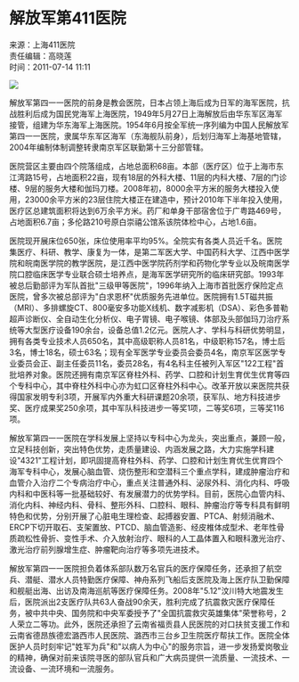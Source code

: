 # 解放军第411医院

来源：上海411医院  
责任编辑：高晓莲  
时间：2011-07-14 11:11

![](http://../../attachement/jpg/site351/20110729/141aa97f3de55846370280.jpg)

解放军第四一一医院的前身是教会医院，日本占领上海后成为日军的海军医院，抗战胜利后成为国民党海军上海医院，1949年5月27日上海解放后由华东军区海军接管，组建为华东海军上海医院。1954年6月按全军统一序列编为中国人民解放军第四一一医院，隶属华东军区海军（东海舰队前身），后划归海军上海基地管辖，2004年编制体制调整转隶南京军区联勤第十三分部管辖。

医院营区主要由四个院落组成，占地总面积68亩。本部（医疗区）位于上海市东江湾路15号，占地面积22亩，现有18层的外科大楼、11层的内科大楼、7层的门诊楼、9层的服务大楼和伽玛刀楼。2008年初，8000余平方米的服务大楼投入使用，23000余平方米的23层住院大楼正在建造中，预计2010年下半年投入使用，医疗区总建筑面积将达到6万余平方米。药厂和单身干部宿舍位于广粤路469号，占地面积6.7亩；多伦路210号原白崇禧公馆系该院体检中心，占地1.6亩。

医院现开展床位650张，床位使用率平均95%。全院实有各类人员近千名。医院集医疗、科研、教学、康复为一体，是第二军医大学、中国药科大学、江西中医学院和皖南医学院的教学医院，是江西中医学院药剂学和药物化学专业以及皖南医学院口腔临床医学专业联合硕士培养点，是海军医学研究所的临床研究部。1993年被总后勤部评为军队首批"三级甲等医院"，1996年纳入上海市首批医疗保险定点医院，曾多次被总部评为"白求恩杯"优质服务先进单位。医院拥有1.5T磁共振（MRI）、多排螺旋CT、800毫安多功能X线机、数字减影机（DSA）、彩色多普勒超声诊断仪、全自动生化分析仪、电子胃镜、电子喉镜、体部及头部伽玛刀治疗系统等大型医疗设备190余台，设备总值1.2亿元。医院人才、学科与科研优势明显，拥有各类专业技术人员650名，其中高级职称人员81名，中级职称157名，博士后3名，博士18名，硕士63名；现有全军医学专业委员会委员4名，南京军区医学专业委员会正、副主任委员11名，委员28名，有4名科主任被列入军区"122工程"首批培养对象。医院还拥有南京军区脊柱外科、药学、口腔和计划生育优生优育等四个专科中心，其中脊柱外科中心亦为虹口区脊柱外科中心。改革开放以来医院共获得国家发明专利3项，开展军内外重大科研课题20余项，获军队、地方科技进步奖、医疗成果奖250余项，其中军队科技进步一等奖1项，二等奖6项，三等奖116项。

解放军第四一一医院在学科发展上坚持以专科中心为龙头，突出重点，兼顾一般，立足科技创新，突出特色优势，走质量建设、内涵发展之路，大力实施学科建设"4321"工程计划，即巩固提高脊柱外科、药学、口腔和计划生育优生优育四个海军专科中心，发展心脑血管、烧伤整形和空潜科三个重点学科，建成肿瘤治疗和血管介入治疗二个专病治疗中心，重点关注普通外科、泌尿外科、消化内科、呼吸内科和中医科等一批基础较好、有发展潜力的优势学科。目前，医院心血管内科、消化内科、神经内科、骨科、整形外科、口腔科、眼科、肿瘤治疗等专科具有鲜明特色和优势，分别开展了心脏电生理检查、起搏器安置、PTCA、射频消融术、ERCP下切开取石、支架置放、PTCD、脑血管造影、经皮椎体成型术、老年性骨质疏松性骨折、变性手术、介入放射治疗、眼科的人工晶体置入和眼科激光治疗、激光治疗前列腺增生症、肿瘤靶向治疗等多项先进技术。

解放军第四一一医院担负着体系部队数万名官兵的医疗保障任务，还承担了航空兵、潜艇、潜水人员特勤医疗保障、神舟系列飞船后支医院及海上医疗队卫勤保障和舰艇出海、出访及南海巡航等医疗保障任务。2008年"5.12"汶川特大地震发生后，医院派出2支医疗队共63人奋战90余天，胜利完成了抗震救灾医疗保障任务，被中共中央、国务院和中央军委授予了"全国抗震救灾英雄集体"荣誉称号，2人荣立二等功。此外，医院还承担了云南省福贡县人民医院的对口扶贫支援工作和云南省德昂族德宏潞西市人民医院、潞西市三台乡卫生院医疗帮扶工作。医院全体医护人员时刻牢记"姓军为兵"和"以病人为中心"的服务宗旨，进一步发扬爱岗敬业的精神，确保对前来该院寻医的部队官兵和广大病员提供一流质量、一流技术、一流设备、一流环境和一流服务。